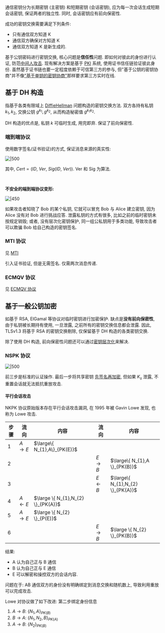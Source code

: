通信密钥分为长期密钥 (主密钥) 和短期密钥 (会话密钥), 应为每一次会话生成短期会话密钥, 保证两者的独立性. 同时, 会话密钥应有前向保密性.

成功的密钥交换需要满足下列条件:
- 只有通信双方知道 K
- 通信双方确保对方知道 K
- 通信双方知道 K 是新生成的.

基于公钥密码进行密钥交换, 核心问题是**信任性**问题. 即如何对彼此的身份进行认证, 防范[中间人攻击](../../公钥密码/密钥协商/DiffieHellman.md). 现有解决方案是基于 [PKI](../密钥分发与管理.md) 系统, 使用证书信任链验证彼此身份. 虽然基于证书链也要一定程度依赖于可信第三方的参与, 但"基于公钥的密钥协商"并不像["基于单钥的密钥协商"](基于单钥的认证密钥协商.md)那样要求第三方实时在线.

## 基于 DH 构造

指基于各类有限域上 [DiffieHellman](../../公钥密码/密钥协商/DiffieHellman.md) 问题构造的密钥交换方法. 双方各持有私钥 $k_{1},k_{2}$, 交换公钥 $g^{k_{1}},g^{k_{2}}$, 从而构造秘密值 $g^{k_{1}k_{2}}$. 

DH 构造的优点是, 私钥 $k$ 可临时生成, 用完即弃. 保证了前向保密性.

### 端到端协议

使用数字签名(证书验证)的方式, 保证消息来源的真实性:

![|500](../../../../attach/Pasted%20image%2020231015134438.png)

其中, $Cert=(ID,\ Ver,\ Sig(ID,\ Ver))$. Ver 和 Sig 为算法.

<br>

**不安全的端到端协议变形:**

![|450](/attach/错误的端到端协议.png)

如果攻击者知晓了 Bob 的某个私钥, 它就可以冒充 Bob 与 Alice 建立密钥, 因为 Alice 没有对 Bob 进行挑战应答. 
泄露私钥的方式有很多, 比如之前的临时密钥未按规定销毁; 或者, 没有层次化密钥保护, 同一组公私钥用于多类功能, 导致攻击者可以欺骗 Bob 给自己构造的密钥签名.

### MTI 协议

见 [MTI](../../公钥密码/密钥协商/MTI.md)

引入证书验证, 但是无需签名. 仅需两次消息传递.

### ECMQV 协议

见 
[ECMQV 协议](../../公钥密码/ECC/ECMQV.md)

## 基于一般公钥加密

如基于 RSA, ElGamal 等协议对临时密钥进行加密保护. 缺点是**没有前向保密性**, 由于私钥被长期持有使用, 一旦泄露, 之前所有的密钥交换信息都会泄露. 因此, TLSv1.3 将基于 RSA 的密钥交换剔除, 仅保留基于 DH 构造的各类密钥交换.

除了使用 DH 构造, 前向保密性问题还可以通过[密钥层次化](../密钥分发与管理.md)来解决. 

### NSPK 协议

![|500](../../../../attach/Pasted%20image%2020231015160719.png)

前三步是标准的认证操作. 最后一步将共享密钥 [先签名再加密](../../公钥密码/RSA/RSA-签名.md), 但如果 $K_{s}$ 泄露, 不重置会话就无法抵抗重放攻击.

#### 平行会话攻击

NKPK 协议原始版本存在平行会话攻击漏洞, 在 1995 年被 Gavin Lowe 发现, 也称为 Lowe 攻击.

| 步骤 | 流向   | 内容                               | 流向   | 内容                                    |
| ---- | ------ | ---------------------------------- | ------ | --------------------------------------- |
| 1    | $A\to E$ | $\large\{ N_{1},A\}_{PK(E)}$       |        |                                         |
| 2    |        |                                    | ${} E\to B {}$ | $\large\{ N_{1},A \}_{PK(B)}$     |
| 3    |        |                                    | ${} E\leftarrow B {}$| $\large\{ N_{1},N_{2} \}_{PK(A)}$ |
| 4    | ${} A\leftarrow E {}$ | $\large \{ N_{1},N_{2} \}_{PK(A)}$ |        |                                         |
| 5    | $A\to E$ | $\large \{ N_{2} \}_{P(E)}$  |           |
| 6     |        |                                    | $E\to B$ |   $\large \{ N_{2} \}_{PK(B)}$                                      |

结果: 
- A 认为自己正与 B 通信
- B 认为自己正与 E 通信
- E 可以解密和操控双方的会话内容.

问题在于: AB 通信双方的身份没有明确绑定到消息交换和随机数上, 导致利用重放可以完成攻击. 

Lowe 对协议做了如下改进: 第二步绑定身份信息
1. $A\to B$: $\{ N_{1},A \}_{PK(B)}$
2. $B\to A$: $\{N_{1},N_{2},B\}_{PK(A)}$
3. $A\to B$: $\{ N_{2} \}_{PK(B)}$

